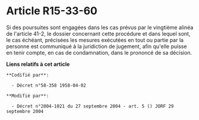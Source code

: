 # Article R15-33-60

Si des poursuites sont engagées dans les cas prévus par le vingtième alinéa de l'article 41-2, le dossier concernant cette
procédure et dans lequel sont, le cas échéant, précisées les mesures exécutées en tout ou partie par la personne est
communiqué à la juridiction de jugement, afin qu'elle puisse en tenir compte, en cas de condamnation, dans le prononcé de sa
décision.

**Liens relatifs à cet article**

	**Codifié par**:

	  - Décret n°58-358 1958-04-02

	**Modifié par**:

	  - Décret n°2004-1021 du 27 septembre 2004 - art. 5 () JORF 29 septembre 2004
